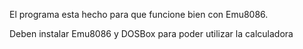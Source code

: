 El programa esta hecho para que funcione bien con Emu8086.

Deben instalar Emu8086 y DOSBox para poder utilizar la calculadora
